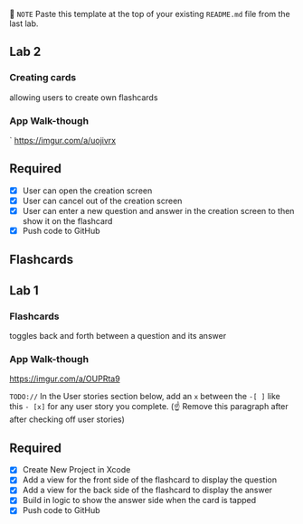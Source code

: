 📝 `NOTE` Paste this template at the top of your existing `README.md` file from the last lab.

## Lab 2

### Creating cards
allowing users to create own flashcards

### App Walk-though
`
https://imgur.com/a/uojivrx


## Required
- [X] User can open the creation screen
- [X] User can cancel out of the creation screen
- [X] User can enter a new question and answer in the creation screen to then show it on the flashcard
- [X] Push code to GitHub

## Flashcards
## Lab 1

### Flashcards
toggles back and forth between a question and its answer

### App Walk-though

https://imgur.com/a/OUPRta9


`TODO://` In the User stories section below, add an `x` between the `-[ ]` like this `- [x]` for any user story you complete. (☝️ Remove this paragraph after after checking off user stories)

## Required
- [X] Create New Project in Xcode
- [X] Add a view for the front side of the flashcard to display the question
- [X] Add a view for the back side of the flashcard to display the answer
- [X] Build in logic to show the answer side when the card is tapped
- [X] Push code to GitHub
